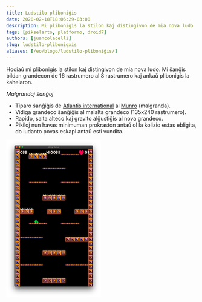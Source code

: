 ```yaml
---
title: Ludstilo pliboniĝis
date: 2020-02-18T18:06:29-03:00
description: Mi plibonigis la stilon kaj distingivon de mia nova ludo
tags: [pikselarto, platformo, droid7]
authors: [juancolacelli]
slug: ludstilo-plibonigxis
aliases: [/eo/blogo/ludstilo-pliboniĝis/]
---
```


Hodiaŭ mi plibonigis la stilon kaj distingivon de mia nova ludo. Mi ŝanĝis bildan grandecon de 16 rastrumero al 8 rastrumero kaj ankaŭ plibonigis la kahelaron.

*Malgrandaj ŝanĝoj*
- Tiparo ŝanĝiĝis de [Atlantis international](https://www.ffonts.net/Atlantis-International.font) al [Munro](https://www.ffonts.net/Munro.font) (malgranda).
- Vidiga grandeco ŝanĝiĝis al malalta grandeco (135x240 rastrumero).
- Rapido, salta alteco kaj gravito alĝustiĝis al nova grandeco.
- Pikiloj nun havas minimuman prokraston antaŭ ol la kolizio estas ebligita, do ludanto povas eskapi antaŭ esti vundita.

![Luda ekrankopio](screenshot.png)

